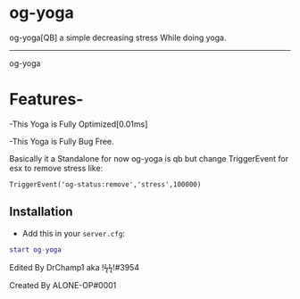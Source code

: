 # og-yoga
og-yoga[QB] a simple decreasing stress While doing yoga.

-------------------------------------------------------------------------------------------------------------------

og-yoga

# Features-
-This Yoga is Fully Optimized[0.01ms]

-This Yoga is Fully Bug Free.


Basically it a Standalone for now og-yoga is qb but change TriggerEvent for esx to remove stress like:

```TriggerEvent('og-status:remove','stress',100000) ```


## Installation
- Add this in your `server.cfg`:

```lua
start og-yoga
```

Edited By DrChamp1 aka !ϟϟ!#3954

Created By ALONE-OP#0001
